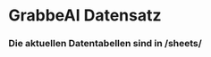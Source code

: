 
















































































































































































































































# GrabbeAI Datensatz





### Die aktuellen Datentabellen sind in /sheets/


